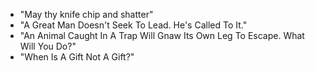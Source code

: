 - "May thy knife chip and shatter"
- "A Great Man Doesn't Seek To Lead. He's Called To It."
- "An Animal Caught In A Trap Will Gnaw Its Own Leg To Escape. What Will You Do?"
- "When Is A Gift Not A Gift?"
